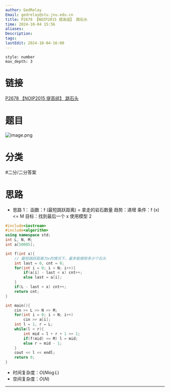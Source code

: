 ```yaml
---
author: GedRelay
Email: gedrelay@stu.jnu.edu.cn
title: P2678 【NOIP2015 提高组】 跳石头
time: 2024-10-04 15:56
aliases: 
Description: 
tags: 
lastEdit: 2024-10-04-16:00
---
```


```toc
style: number
max_depth: 3
```

# 链接
[P2678 【NOIP2015 提高组】 跳石头](https://www.luogu.com.cn/problem/P2678) 

# 题目
![image.png](https://ged-pic-bed.oss-cn-guangzhou.aliyuncs.com/img/202410041557594.png)


# 分类
#二分/二分答案 

# 思路
- 思路 1：
函数：f (最短跳跃距离) = 拿走的岩石数量
趋势：递增
条件：f (x) <= M
目标：找到最后一个 x
使用模型 2


```cpp
#include<iostream>
#include<algorithm>
using namespace std;
int L, N, M;
int a[50005];

int f(int x){
    // 最短跳跃距离为x的情况下，最多能移除多少个石头
    int last = 0, cnt = 0;
    for(int i = 0; i < N; i++){
        if(a[i] - last < x) cnt++;
        else last = a[i];
    }
    if(L - last < x) cnt++;
    return cnt;
}

int main(){
    cin >> L >> N >> M;
    for(int i = 0; i < N; i++)
        cin >> a[i];
    int l = 1, r = L;
    while(l < r){
        int mid = l + r + 1 >> 1;
        if(f(mid) <= M) l = mid;
        else r = mid - 1;
    }
    cout << l << endl;
    return 0;
}

```


- 时间复杂度：${O\left( N\log L \right)  }$ 
- 空间复杂度：${O\left( N \right)  }$ 


---

